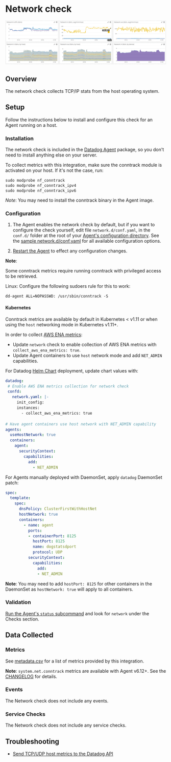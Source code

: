 # Network check

![Network Dashboard][1]

## Overview

The network check collects TCP/IP stats from the host operating system.

## Setup

Follow the instructions below to install and configure this check for an Agent running on a host.

### Installation

The network check is included in the [Datadog Agent][2] package, so you don't need to install anything else on your server.

To collect metrics with this integration, make sure the conntrack module is activated on your host. If it's not the case, run:

```shell
sudo modprobe nf_conntrack
sudo modprobe nf_conntrack_ipv4
sudo modprobe nf_conntrack_ipv6
```

*Note*: You may need to install the conntrack binary in the Agent image.

### Configuration

1. The Agent enables the network check by default, but if you want to configure the check yourself, edit file `network.d/conf.yaml`, in the `conf.d/` folder at the root of your [Agent's configuration directory][3]. See the [sample network.d/conf.yaml][4] for all available configuration options.

2. [Restart the Agent][5] to effect any configuration changes.

**Note**:

Some conntrack metrics require running conntrack with privileged access to be retrieved.

Linux: Configure the following sudoers rule for this to work:

```shell
dd-agent ALL=NOPASSWD: /usr/sbin/conntrack -S
```

#### Kubernetes  

Conntrack metrics are available by default in Kubernetes < v1.11 or when using the `host` networking mode in Kubernetes v1.11+.  

In order to collect [AWS ENA metrics][12]:

- Update `network` check to enable collection of AWS ENA metrics with `collect_aws_ena_metrics: true`.
- Update Agent containers to use `host` network mode and add `NET_ADMIN` capabilities. 

For Datadog [Helm Chart][11] deployment, update chart values with:

```yaml
datadog:
 # Enable AWS ENA metrics collection for network check
 confd:
   network.yaml: |-
     init_config:
     instances:
       - collect_aws_ena_metrics: true

# Have agent containers use host network with NET_ADMIN capability
agents:
  useHostNetwork: true
  containers:
    agent:
      securityContext:
        capabilities:
          add:
            - NET_ADMIN

```

For Agents manually deployed with DaemonSet, apply `datadog` DaemonSet patch:

```yaml
spec:
  template:
    spec:
      dnsPolicy: ClusterFirstWithHostNet
      hostNetwork: true
      containers:
        - name: agent
          ports:
          - containerPort: 8125
            hostPort: 8125
            name: dogstatsdport
            protocol: UDP
          securityContext:
            capabilities:
              add:
              - NET_ADMIN
```

**Note**: You may need to add `hostPort: 8125` for other containers in the DaemonSet as `hostNetwork: true` will apply to all containers.

### Validation

[Run the Agent's `status` subcommand][6] and look for `network` under the Checks section.

## Data Collected

### Metrics

See [metadata.csv][7] for a list of metrics provided by this integration.

**Note**: `system.net.conntrack` metrics are available with Agent v6.12+. See the [CHANGELOG][8] for details.

### Events

The Network check does not include any events.

### Service Checks

The Network check does not include any service checks.

## Troubleshooting

- [Send TCP/UDP host metrics to the Datadog API][9]

[1]: https://raw.githubusercontent.com/DataDog/integrations-core/master/network/images/netdashboard.png
[2]: https://app.datadoghq.com/account/settings/agent/latest
[3]: https://docs.datadoghq.com/agent/guide/agent-configuration-files/#agent-configuration-directory
[4]: https://github.com/DataDog/integrations-core/blob/master/network/datadog_checks/network/data/conf.yaml.default
[5]: https://docs.datadoghq.com/agent/guide/agent-commands/#start-stop-and-restart-the-agent
[6]: https://docs.datadoghq.com/agent/guide/agent-commands/#agent-status-and-information
[7]: https://github.com/DataDog/integrations-core/blob/master/network/metadata.csv
[8]: https://github.com/DataDog/integrations-core/blob/master/network/CHANGELOG.md#1110--2019-05-14
[9]: https://docs.datadoghq.com/integrations/guide/send-tcp-udp-host-metrics-to-the-datadog-api/
[10]: https://docs.datadoghq.com/monitors/monitor_types/network/
[11]: https://docs.datadoghq.com/containers/kubernetes/installation/?tab=helm#installation
[12]: https://docs.aws.amazon.com/AWSEC2/latest/UserGuide/monitoring-network-performance-ena.html
